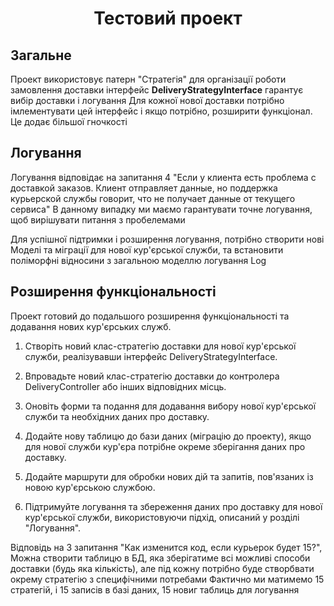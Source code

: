 <h1 style="text-align: center">Тестовий проект</h1>


## Загальне
Проект використовує патерн "Стратегія" для організації роботи замовлення доставки
інтерфейс <b> DeliveryStrategyInterface</b> гарантує вибір доставки і логування
Для кожної нової доставки потрібно імлементувати цей інтерфейс і якщо потрібно, розширити функціонал.
Це додає більшої гночкості


## Логування
Логування відповідає на запитання 4 "Если у клиента есть проблема с доставкой заказов. Клиент отправляет данные, но поддержка курьерской службы говорит, что не получает данные от текущего сервиса"
В данному випадку ми маємо гарантувати точне логування, щоб вирішувати питання з пробелемами


Для успішної підтримки і розширення логування,
потрібно створити нові Моделі та міграції для нової кур'єрської служби, та встановити 
поліморфні відносини з загальною моделлю логування Log




## Розширення функціональності
Проект готовий до подальшого розширення функціональності та додавання нових кур'єрських служб. 

1. Створіть новий клас-стратегію доставки для нової кур'єрської служби, реалізувавши інтерфейс DeliveryStrategyInterface.

2. Впровадьте новий клас-стратегію доставки до контролера DeliveryController або інших відповідних місць.

3. Оновіть форми та подання для додавання вибору нової кур'єрської служби та необхідних даних про доставку.

4. Додайте нову таблицю до бази даних (міграцію до проекту), якщо для нової служби кур'єра потрібне окреме зберігання даних про доставку.

5. Додайте маршрути для обробки нових дій та запитів, пов'язаних із новою кур'єрською службою.

6. Підтримуйте логування та збереження даних про доставку для нової кур'єрської служби, використовуючи підхід, описаний у розділі "Логування".


Відповідь на 3 запитання "Как изменится код, если курьерок будет 15?", Можна створити таблицю в БД, яка зберігатиме всі можливі 
способи доставки (будь яка кількість), але під кожну потрібно буде створбвати окрему стратегію з специфічними потребами
Фактично ми матимемо 15 стратегій, і 15 записів в базі даних, 15 новиг таблиць для логування
